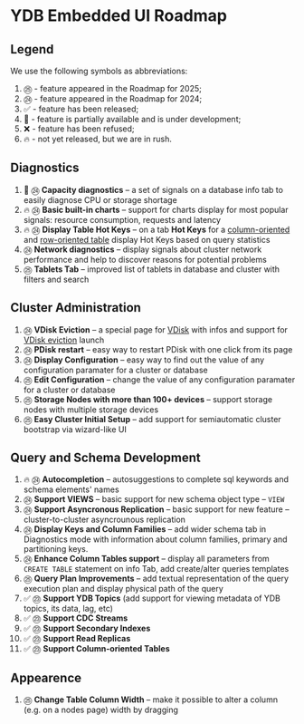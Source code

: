 # YDB Embedded UI Roadmap

## Legend

We use the following symbols as abbreviations:

1. ㉕ - feature appeared in the Roadmap for 2025;
1. ㉔ - feature appeared in the Roadmap for 2024;
1. ✅ - feature has been released;
1. 🚧 - feature is partially available and is under development;
1. ❌ - feature has been refused;
1. 🔥 - not yet released, but we are in rush.

## Diagnostics

1. 🚧 ㉔ **Capacity diagnostics** – a set of signals on a database info tab to easily diagnose CPU or storage shortage
1. 🔥 ㉔ **Basic built-in charts** – support for charts display for most popular signals: resource consumption, requests and latency
1. 🔥 ㉔ **Display Table Hot Keys** – on a tab **Hot Keys** for a [column-oriented](https://ydb.tech/docs/en/concepts/datamodel/table#olap-data-types) and [row-oriented table](https://ydb.tech/docs/en/concepts/datamodel/table#row-orineted_table) display Hot Keys based on query statistics
1. ㉔ **Network diagnostics** – display signals about cluster network performance and help to discover reasons for potential problems
1. ㉕ **Tablets Tab** – improved list of tablets in database and cluster with filters and search

## Cluster Administration

1. ㉔ **VDisk Eviction** – a special page for [VDisk](https://ydb.tech/docs/en/concepts/cluster/distributed_storage) with infos and support for [VDisk eviction](https://ydb.tech/docs/en/maintenance/manual/moving_vdisks) launch
1. ㉔ **PDisk restart** – easy way to restart PDisk with one click from its page
1. ㉔ **Display Configuration** – easy way to find out the value of any configuration paramater for a cluster or database
1. ㉕ **Edit Configuration** – change the value of any configuration paramater for a cluster or database
1. ㉕ **Storage Nodes with more than 100+ devices** – support storage nodes with multiple storage devices
1. ㉕ **Easy Cluster Initial Setup** – add support for semiautomatic cluster bootstrap via wizard-like UI

## Query and Schema Development

1. 🔥 ㉔ **Autocompletion** – autosuggestions to complete sql keywords and schema elements' names
1. ㉔ **Support VIEWS** – basic support for new schema object type – `VIEW`
1. ㉔ **Support Asyncronous Replication** – basic support for new feature – cluster-to-cluster asyncrounous replication
1. ㉔ **Display Keys and Column Families** – add wider schema tab in Diagnostics mode with information about column families, primary and partitioning keys.
1. ㉔ **Enhance Column Tables support** – display all parameters from `CREATE TABLE` statement on info Tab, add create/alter queries templates
1. ㉕ **Query Plan Improvements** – add textual representation of the query execution plan and display physical path of the query
1. ✅ ㉓ **Support YDB Topics** (add support for viewing metadata of YDB topics, its data, lag, etc)
1. ✅ ㉓ **Support CDC Streams**
1. ✅ ㉓ **Support Secondary Indexes**
1. ✅ ㉓ **Support Read Replicas**
1. ✅ ㉓ **Support Column-oriented Tables**

## Appearence

1. ㉕ **Change Table Column Width** – make it possible to alter a column (e.g. on a nodes page) width by dragging
